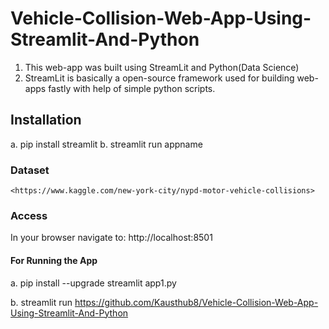 # Vehicle-Collision-Web-App-Using-Streamlit-And-Python
1. This web-app was built using StreamLit and Python(Data Science)
2.  StreamLit is basically a open-source framework used for building web-apps fastly with help of simple python scripts.

## Installation
a. pip install streamlit
b. streamlit run appname

### Dataset
    <https://www.kaggle.com/new-york-city/nypd-motor-vehicle-collisions>
    
### Access
In your browser navigate to: http://localhost:8501

#### For Running the App
a. pip install --upgrade streamlit app1.py

b. streamlit run https://github.com/Kausthub8/Vehicle-Collision-Web-App-Using-Streamlit-And-Python
